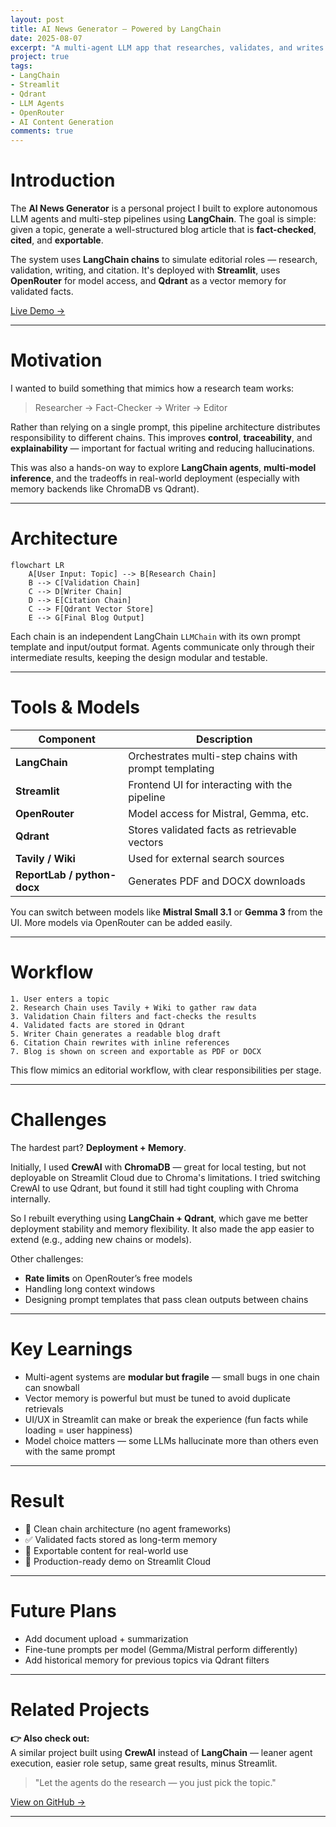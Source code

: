 ```yaml
---
layout: post
title: AI News Generator – Powered by LangChain
date: 2025-08-07
excerpt: "A multi-agent LLM app that researches, validates, and writes news articles using LangChain, OpenRouter, Qdrant, and Streamlit."
project: true
tags:
- LangChain
- Streamlit
- Qdrant
- LLM Agents
- OpenRouter
- AI Content Generation
comments: true
---
```


# Introduction

The **AI News Generator** is a personal project I built to explore autonomous LLM agents and multi-step pipelines using **LangChain**. The goal is simple: given a topic, generate a well-structured blog article that is **fact-checked**, **cited**, and **exportable**.

The system uses **LangChain chains** to simulate editorial roles — research, validation, writing, and citation. It's deployed with **Streamlit**, uses **OpenRouter** for model access, and **Qdrant** as a vector memory for validated facts.

[Live Demo →](https://langchain-ai-news-generator.streamlit.app/)

---

# Motivation

I wanted to build something that mimics how a research team works:  
> Researcher → Fact-Checker → Writer → Editor

Rather than relying on a single prompt, this pipeline architecture distributes responsibility to different chains. This improves **control**, **traceability**, and **explainability** — important for factual writing and reducing hallucinations.

This was also a hands-on way to explore **LangChain agents**, **multi-model inference**, and the tradeoffs in real-world deployment (especially with memory backends like ChromaDB vs Qdrant).

---

# Architecture

```mermaid
flowchart LR
    A[User Input: Topic] --> B[Research Chain]
    B --> C[Validation Chain]
    C --> D[Writer Chain]
    D --> E[Citation Chain]
    C --> F[Qdrant Vector Store]
    E --> G[Final Blog Output]
```

Each chain is an independent LangChain `LLMChain` with its own prompt template and input/output format. Agents communicate only through their intermediate results, keeping the design modular and testable.

---

# Tools & Models

| Component     | Description |
|---------------|-------------|
| **LangChain** | Orchestrates multi-step chains with prompt templating |
| **Streamlit** | Frontend UI for interacting with the pipeline |
| **OpenRouter** | Model access for Mistral, Gemma, etc. |
| **Qdrant** | Stores validated facts as retrievable vectors |
| **Tavily / Wiki** | Used for external search sources |
| **ReportLab / python-docx** | Generates PDF and DOCX downloads |

You can switch between models like **Mistral Small 3.1** or **Gemma 3** from the UI. More models via OpenRouter can be added easily.

---

# Workflow

```text
1. User enters a topic
2. Research Chain uses Tavily + Wiki to gather raw data
3. Validation Chain filters and fact-checks the results
4. Validated facts are stored in Qdrant
5. Writer Chain generates a readable blog draft
6. Citation Chain rewrites with inline references
7. Blog is shown on screen and exportable as PDF or DOCX
```

This flow mimics an editorial workflow, with clear responsibilities per stage.

---

# Challenges

The hardest part? **Deployment + Memory**.

Initially, I used **CrewAI** with **ChromaDB** — great for local testing, but not deployable on Streamlit Cloud due to Chroma's limitations. I tried switching CrewAI to use Qdrant, but found it still had tight coupling with Chroma internally.

So I rebuilt everything using **LangChain + Qdrant**, which gave me better deployment stability and memory flexibility. It also made the app easier to extend (e.g., adding new chains or models).

Other challenges:

- **Rate limits** on OpenRouter’s free models
- Handling long context windows
- Designing prompt templates that pass clean outputs between chains

---

# Key Learnings

- Multi-agent systems are **modular but fragile** — small bugs in one chain can snowball
- Vector memory is powerful but must be tuned to avoid duplicate retrievals
- UI/UX in Streamlit can make or break the experience (fun facts while loading = user happiness)
- Model choice matters — some LLMs hallucinate more than others even with the same prompt

---

# Result

- 🧠 Clean chain architecture (no agent frameworks)
- ✅ Validated facts stored as long-term memory
- 📄 Exportable content for real-world use
- 🧪 Production-ready demo on Streamlit Cloud

---

# Future Plans

- Add document upload + summarization
- Fine-tune prompts per model (Gemma/Mistral perform differently)
- Add historical memory for previous topics via Qdrant filters

---

# Related Projects

**👉 Also check out:**  
A similar project built using **CrewAI** instead of **LangChain** — leaner agent execution, easier role setup, same great results, minus Streamlit.

> "Let the agents do the research — you just pick the topic."

[View on GitHub →](https://github.com/malindard/langchain-ai-news-generator)

---
